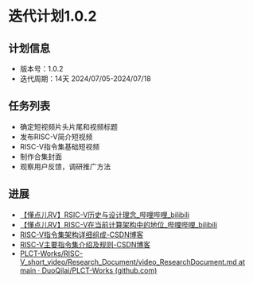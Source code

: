 # 迭代计划1.0.2

## 计划信息

- 版本号：1.0.2
- 迭代周期：14天 2024/07/05-2024/07/18

## 任务列表

- 确定短视频片头片尾和视频标题
- 发布RISC-V简介短视频
- RISC-V指令集基础短视频
- 制作合集封面
- 观察用户反馈，调研推广方法

## 进展

- [【懂点儿RV】RSIC-V历史与设计理念_哔哩哔哩_bilibili](https://www.bilibili.com/video/BV1sm421g7YP/?spm_id_from=333.999.0.0)
- [【懂点儿RV】RISC-V在当前计算架构中的地位_哔哩哔哩_bilibili](https://www.bilibili.com/video/BV1bH4y1w7UY/?spm_id_from=333.999.0.0)
- [RISC-V指令集架构详细组成-CSDN博客](https://jingqing3948.blog.csdn.net/article/details/140363372?spm=1001.2014.3001.5502)
- [RISC-V主要指令集介绍及规则-CSDN博客](https://jingqing3948.blog.csdn.net/article/details/140310441?spm=1001.2014.3001.5502)
-  [PLCT-Works/RISC-V_short_video/Research_Document/video_ResearchDocument.md at main · DuoQilai/PLCT-Works (github.com)](https://github.com/DuoQilai/PLCT-Works/blob/main/RISC-V_short_video/Research_Document/video_ResearchDocument.md)